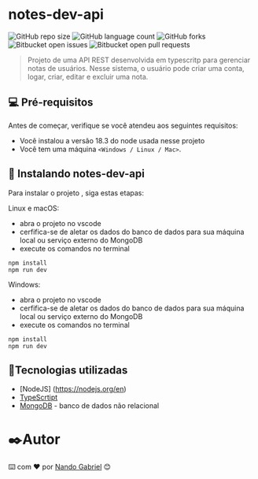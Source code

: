 # notes-dev-api

![GitHub repo size](https://img.shields.io/github/repo-size/engnandogabriel/notes-dev-api?style=for-the-badge)
![GitHub language count](https://img.shields.io/github/languages/count/engnandogabriel/notes-dev-api?style=for-the-badge)
![GitHub forks](https://img.shields.io/github/forks/engnandogabriel/notes-dev-api?style=for-the-badge)
![Bitbucket open issues](https://img.shields.io/bitbucket/issues/engnandogabriel/notes-dev-api?style=for-the-badge)
![Bitbucket open pull requests](https://img.shields.io/bitbucket/pr-raw/engnandogabriel/notes-dev-api?style=for-the-badge)

> Projeto de uma API REST desenvolvida em typescritp para gerenciar notas de usuários. Nesse sistema, o usuário pode criar uma conta, logar, criar, editar e excluir uma nota. 


## 💻 Pré-requisitos

Antes de começar, verifique se você atendeu aos seguintes requisitos:

* Você instalou a versão 18.3 do node usada nesse projeto
* Você tem uma máquina `<Windows / Linux / Mac>`. 

## 🚀 Instalando notes-dev-api

Para instalar o projeto <notes-dev-api>, siga estas etapas:

Linux e macOS:
* abra o projeto no vscode
* cerfifica-se de aletar os dados do banco de dados para sua máquina local ou serviço externo do MongoDB
* execute os comandos no terminal
  
```
npm install
npm run dev
```

Windows:
* abra o projeto no vscode
* cerfifica-se de aletar os dados do banco de dados para sua máquina local ou serviço externo do MongoDB
* execute os comandos no terminal
```
npm install
npm run dev
```

## 🔧Tecnologias utilizadas
* [NodeJS] (https://nodejs.org/en)
* [TypeScrtipt](https://www.typescriptlang.org/)
* [MongoDB](https://www.mongodb.com/pt-br) - banco de dados não relacional

# ✒️Autor

⌨️ com ❤️ por [Nando Gabriel](https://github.com/engnandogabriel/) 😊
